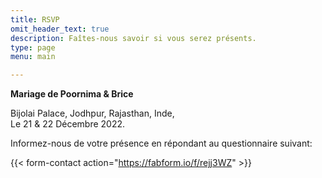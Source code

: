 ```yaml
---
title: RSVP
omit_header_text: true
description: Faîtes-nous savoir si vous serez présents.
type: page
menu: main

---
```



**Mariage de Poornima & Brice**

Bijolai Palace, Jodhpur, Rajasthan, Inde, \
Le 21 & 22 Décembre 2022.

Informez-nous de votre présence en répondant au questionnaire suivant:


{{< form-contact action="https://fabform.io/f/rejj3WZ" >}}
